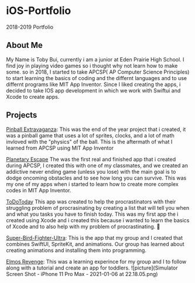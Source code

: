 # iOS-Portfolio
2018-2019 Portfolio

## About Me

My Name is Toby Bui, currently i am a junior at Eden Prairie High School. I find joy in playing video games so i thought why not learn how to make some. so in 2018, I started to take APCSP( AP Computer Science Principles) to start learning the basics of coding and the differnt languages and to use differnt programs like MIT App Inventor. Since I liked creating the apps, i decided to take IOS app development in which we work with Swiftui and Xcode to create apps.

## Projects 
[Pinball Extravaganza](https://github.com/BuiToby/Pinball-Extravanganza): This was the end of the year project that i created, it was a pinball game that uses a lot of sprites, clocks, and a lot of math invloved with the "physics" of the ball. This is the aftermath of what I learned from APCSP using MIT App Inventor

[Planetary Escape](https://github.com/BuiToby/Planetary-Escape) The was the first real and finished app that i created during APCSP, I created this with one of my classmates, and we created an addictive never ending game (unless you lose) with the main goal is to dodge oncoming obstacles and to see how long you can survive. This was my one of my apps when i started to learn how to create more complex codes in MIT App Inventor.

[ToDoToday](https://github.com/BuiToby/ToDoToday) This app was created to help the procrastinators with their struggling problem of procrasinating by creating a list that will tell you when and what you tasks you have to finish today. This was my first app the i created using Xcode and i created this because i wanted to learn the basics of Xcode and to also help with my problem of procrastinating. 🙂

[Super-Bird-Fighter-Ultra](https://github.com/AnthonyKuismi/Super-Bird-Fighter-Ultra): This is the app that my group and I created that combines SwiftUI, SpriteKit, and animations. Our group has learned about creating animations and installing them into programming.


[Elmos Revenge](https://github.com/BuiToby/ElmosProject/blob/main/README.md): This was a learning experince for my group and I to follow along with a tutorial and create an app for toddlers.
![picture](Simulator Screen Shot - iPhone 11 Pro Max - 2021-01-06 at 22.18.05.png)


